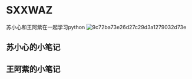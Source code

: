 # SXXWAZ
苏小心和王阿紫在一起学习python
![9c72ba73e26d27c29d3a1279032d73e](https://github.com/YanziWang-dot/SXXWAZ/assets/101793579/a3f29363-51f1-469f-8059-32662afa5da9=100*200)

## 苏小心的小笔记
## 王阿紫的小笔记
